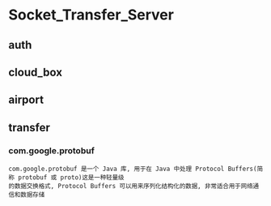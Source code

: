 # Socket_Transfer_Server

## auth

## cloud_box

## airport

## transfer

### com.google.protobuf
```text
com.google.protobuf 是一个 Java 库, 用于在 Java 中处理 Protocol Buffers(简称 protobuf 或 proto)这是一种轻量级
的数据交换格式, Protocol Buffers 可以用来序列化结构化的数据, 非常适合用于网络通信和数据存储
```